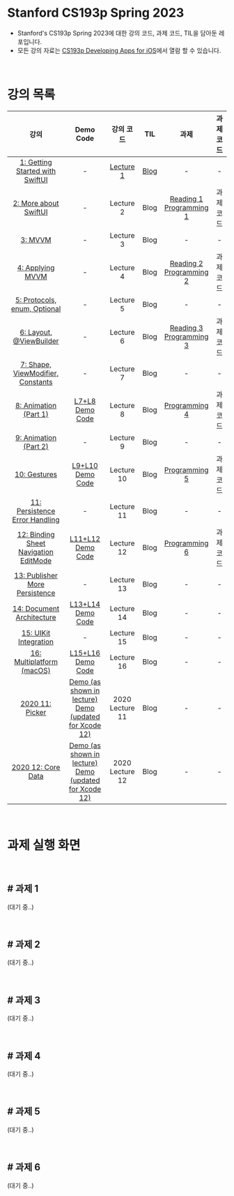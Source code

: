 # Stanford CS193p Spring 2023
- Stanford's CS193p Spring 2023에 대한 강의 코드, 과제 코드, TIL을 담아둔 레포입니다.
- 모든 강의 자료는 [CS193p Developing Apps for iOS](https://cs193p.sites.stanford.edu/2023)에서 열람 할 수 있습니다.
<br>

# 강의 목록
| 강의 | Demo Code | 강의 코드 | TIL | 과제 | 과제 코드 |
| :-----: | :-------: | :---: | :------: | :-----------: | :----------: |
| [1: Getting Started with SwiftUI](https://www.youtube.com/watch?v=n1qabtjZ_jg) | - | [Lecture 1](https://github.com/Rob-Yoo/Stanford-CS193P-Spring-2021/tree/main/Course_Code/Lecture1) | [Blog](https://rob-coding.tistory.com/12) | - | - |
| [2: More about SwiftUI](https://www.youtube.com/watch?v=sXiD-2XrkKQ) | - | Lecture 2 | Blog | [Reading 1](https://cs193p.sites.stanford.edu/sites/g/files/sbiybj16636/files/media/file/reading_1.pdf)<br>[Programming 1](https://cs193p.sites.stanford.edu/sites/g/files/sbiybj16636/files/media/file/assignment_1.pdf) | 과제 코드 |
| [3: MVVM](https://www.youtube.com/watch?v=W1ymVx6dmvc) | - | Lecture 3 | Blog | - | - |
| [4: Applying MVVM](https://www.youtube.com/watch?v=4CkEVfdqjLw) | - | Lecture 4 | Blog | [Reading 2](https://cs193p.sites.stanford.edu/sites/g/files/sbiybj16636/files/media/file/Reading%202.pdf)<br>[Programming 2](https://cs193p.sites.stanford.edu/sites/g/files/sbiybj16636/files/media/file/Assignment%202.pdf)| 과제 코드|
| [5: Protocols, enum, Optional](https://www.youtube.com/watch?v=F1x-H8kEwo8) | - | Lecture 5 | Blog | - | - |
| [6: Layout, @ViewBuilder](https://www.youtube.com/watch?v=fYlMD9llu7w) | - | Lecture 6 | Blog | [Reading 3](https://cs193p.sites.stanford.edu/sites/g/files/sbiybj16636/files/media/file/reading_3_0.pdf)<br>[Programming 3](https://cs193p.sites.stanford.edu/sites/g/files/sbiybj16636/files/media/file/assignment_3_0.pdf) | 과제 코드 |
| [7: Shape, ViewModifier, Constants](https://www.youtube.com/watch?v=KR7DXJYhkBw) | - | Lecture 7 | Blog | - | - |
| [8: Animation (Part 1)](https://www.youtube.com/watch?v=L7hmw4ISh1A) | [L7+L8 Demo Code](https://web.stanford.edu/class/cs193p/Spring2021/MemorizeL8.zip) | Lecture 8 | Blog | [Programming 4](https://cs193p.sites.stanford.edu/sites/g/files/sbiybj16636/files/media/file/assignment_4_0.pdf) | 과제 코드 |
| [9: Animation (Part 2)](https://www.youtube.com/watch?v=RCwmYEis5nA) | - | Lecture 9 | Blog | - | - |
| [10: Gestures](https://youtu.be/iszjyoo3SYI) | [L9+L10 Demo Code](https://web.stanford.edu/class/cs193p/Spring2021/EmojiArtL10.zip) | Lecture 10 | Blog | [Programming 5](https://cs193p.sites.stanford.edu/sites/g/files/sbiybj16636/files/media/file/assignment_5_0.pdf) | 과제 코드 |
| [11: Persistence Error Handling](https://youtu.be/pT5yiBu2xbU) |  - | Lecture 11 | Blog | - | - |
| [12: Binding Sheet Navigation EditMode](https://youtu.be/s3tMkz1clOA) | [L11+L12 Demo Code](https://web.stanford.edu/class/cs193p/Spring2021/EmojiArtL12.zip) | Lecture 12 | Blog | [Programming 6](https://cs193p.sites.stanford.edu/sites/g/files/sbiybj16636/files/media/file/assignment_6.pdf) | 과제 코드 |
| [13: Publisher More Persistence](https://youtu.be/wX3ruVLlWPg) | - | Lecture 13 | Blog | - | - |
| [14: Document Architecture](https://youtu.be/Ou25reI71zU) | [L13+L14 Demo Code](https://web.stanford.edu/class/cs193p/Spring2021/EmojiArtL14.zip) | Lecture 14 | Blog | - | - |
| [15: UIKit Integration](https://youtu.be/ba7sJ74vDtA) | - | Lecture 15 | Blog | -| - |
| [16: Multiplatform (macOS)](https://youtu.be/At6M7nUQ09E) | [L15+L16 Demo Code](https://web.stanford.edu/class/cs193p/Spring2021/EmojiArtL16.zip)| Lecture 16 |  Blog | - | - |
| [2020 11: Picker ](https://youtu.be/fCfC6m7XUew) | [Demo (as shown in lecture)](https://web.stanford.edu/class/cs193p/Spring2020/EnrouteL11.zip)<br>[Demo (updated for Xcode 12)](https://web.stanford.edu/class/cs193p/Spring2021/EnrouteL11.Xcode12.zip) | 2020 Lecture 11 | Blog | - | - |
| [2020 12: Core Data](https://youtu.be/yOhyOpXvaec) | [Demo (as shown in lecture)](https://web.stanford.edu/class/cs193p/Spring2020/EnrouteL12.zip)<br>[Demo (updated for Xcode 12)](https://web.stanford.edu/class/cs193p/Spring2021/EnrouteL12.Xcode12.zip) | 2020 Lecture 12 | Blog | - | - |

<br>

# 과제 실행 화면
<br>

## # 과제 1
(대기 중..)

<br>

## # 과제 2
(대기 중..)

<br>

## # 과제 3
(대기 중..)

<br>

## # 과제 4
(대기 중..)

<br>

## # 과제 5
(대기 중..)

<br>

## # 과제 6
(대기 중..)
